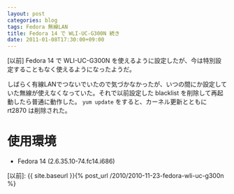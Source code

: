 ```yaml
---
layout: post
categories: blog
tags: Fedora 無線LAN
title: Fedora 14 で WLI-UC-G300N 続き
date: 2011-01-08T17:30:00+09:00
---
```



[以前] Fedora 14 で WLI-UC-G300N を使えるように設定したが、今は特別設定することもなく使えるようになったようだ。

<!-- more -->

しばらく有線LANでつないでいたので気づかなかったが、いつの間にか設定していた無線が使えなくなっていた。それで以前設定した blacklist を削除して再起動したら普通に動作した。 `yum update` をすると、カーネル更新とともに rt2870 は削除された。


# 使用環境

+ Fedora 14 (2.6.35.10-74.fc14.i686)



[以前]: {{ site.baseurl }}{% post_url /2010/2010-11-23-fedora-wli-uc-g300n %}
